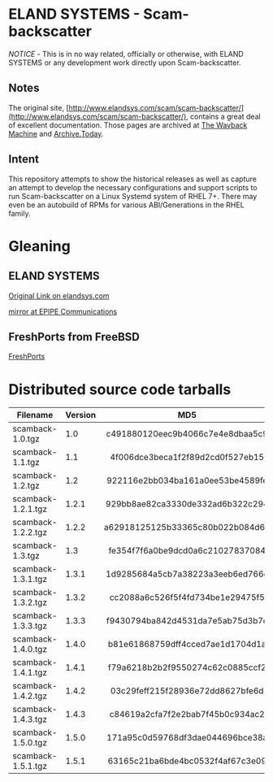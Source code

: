 # ELAND SYSTEMS - Scam-backscatter

*NOTICE* - This is in no way related, officially or otherwise, with ELAND SYSTEMS or any development work directly upon Scam-backscatter.

## Notes

The original site,
[http://www.elandsys.com/scam/scam-backscatter/](http://www.elandsys.com/scam/scam-backscatter/), contains a great deal of excellent documentation.  Those pages are archived at [The Wayback Machine](https://web.archive.org/web/) and [Archive.Today](https://archive.today).

## Intent

This repository attempts to show the historical releases as well as capture an attempt to develop the necessary configurations and support scripts to run Scam-backscatter on a Linux Systemd system of RHEL 7+.  There may even be an autobuild of RPMs for various ABI/Generations in the RHEL family.

# Gleaning

## ELAND SYSTEMS

[Original Link on elandsys.com](http://www.elandsys.com/scam/scam-backscatter/)

[mirror at EPIPE Communications](https://dist.epipe.com/mirrors/scam-backscatter/)

## FreshPorts from FreeBSD

[FreshPorts](https://www.freshports.org/mail/scam-backscatter/)

# Distributed source code tarballs

| **Filename**       | **Version** |              **MD5**             |                            **SHA256**                            |
|--------------------|-------------|:--------------------------------:|:----------------------------------------------------------------:|
| scamback-1.0.tgz   | 1.0         | c491880120eec9b4066c7e4e8dbaa5c9 | aab359b5730f0090fcf90b888166d6844397e4e73093d89b2845f0243456e559 |
| scamback-1.1.tgz   | 1.1         | 4f006dce3beca1f2f89d2cd0f527eb15 | 934f139ec7821bd7b36b200a8c658210a54357707aa41571f290709b8dbe417e |
| scamback-1.2.tgz   | 1.2         | 922116e2bb034ba161a0ee53be4589fe | 620a2367861af17113e0fc25098428572ce4b9cf2c28db434f4c26d67a5582d5 |
| scamback-1.2.1.tgz | 1.2.1       | 929bb8ae82ca3330de332ad6b322c294 | d899d8b6909cfbaafd8d5b0be872d226d640da635cfe5eff1e9e6a30198add28 |
| scamback-1.2.2.tgz | 1.2.2       | a62918125125b33365c80b022b084d60 | d7fb87a646efeaab11cc1ba00c8f3ed5e0a2321f48caa98a38a9adfbb3839739 |
| scamback-1.3.tgz   | 1.3         | fe354f7f6a0be9dcd0a6c21027837084 | 2b7980252cdf3cbc5947a00a96725a5a3aec45845af05571bb1ecd26fd2908e4 |
| scamback-1.3.1.tgz | 1.3.1       | 1d9285684a5cb7a38223a3eeb6ed766e | 5c3ee0a49c831a22a5c87de5a5402293be4fe49f03b26e70d62fdc6c08a700a5 |
| scamback-1.3.2.tgz | 1.3.2       | cc2088a6c526f5f4fd734be1e29475f5 | d66bfd0df21943cfc58d3eef1a00e2734c12d6fdcb7fb638ef4003316895a243 |
| scamback-1.3.3.tgz | 1.3.3       | f9430794ba842d4531da7e5ab75d3b7c | 7f36489895ac5fb5092887fe88bcf249f1513c84693ff2ec0f16bd397e28af76 |
| scamback-1.4.0.tgz | 1.4.0       | b81e61868759dff4cced7ae1d1704d1a | 0004174ca37f28e65cd3c8422aadf2909b086b3c9243e51fb3654655cb5b05ba |
| scamback-1.4.1.tgz | 1.4.1       | f79a6218b2b2f9550274c62c0885ccf2 | 8fdf3ac179ba1ee5bc46959632d8d6cc047aa8fb2e6b658237049eff6e468a9f |
| scamback-1.4.2.tgz | 1.4.2       | 03c29feff215f28936e72dd8627bfe6d | cb7bf1478116a175dfcecbd0fcbeaaa67f415f1259658d5efbe79591ca47012e |
| scamback-1.4.3.tgz | 1.4.3       | c84619a2cfa7f2e2bab7f45b0c934ac2 | ac6ec16154fbef51ed08c0365b2b71b0d4345bdd7010c0debaa1253fc36bed3c |
| scamback-1.5.0.tgz | 1.5.0       | 171a95c0d59768df3dae044696bce38a | a1b89f2b191a953f2d47ae0deed02a0fa4ac1aa4b13855779f0f11c2acc36ba8 |
| scamback-1.5.1.tgz | 1.5.1       | 63165c21ba6bde4bc0532f4af67c3e09 | db5b650f92f51cfddf1e2e172791396f01375fefd0456eaee910f0645bae6738 |
